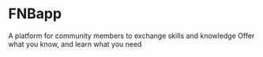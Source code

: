 # FNBapp
A platform for community members to exchange skills and knowledge Offer what you know, and learn what you need
